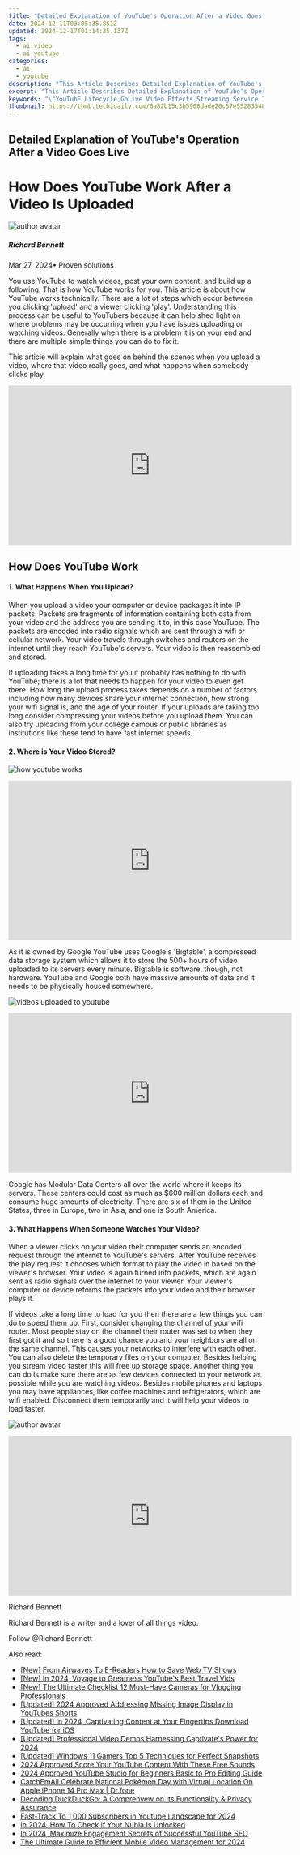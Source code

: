 ```yaml
---
title: "Detailed Explanation of YouTube's Operation After a Video Goes Live"
date: 2024-12-11T03:05:35.851Z
updated: 2024-12-17T01:14:35.137Z
tags:
  - ai video
  - ai youtube
categories:
  - ai
  - youtube
description: "This Article Describes Detailed Explanation of YouTube's Operation After a Video Goes Live"
excerpt: "This Article Describes Detailed Explanation of YouTube's Operation After a Video Goes Live"
keywords: "\"YouTubE Lifecycle,GoLive Video Effects,Streaming Service Info,Video Live Operation,YouTube Engagement Tips,Live Content Management,Platform Post-Upload Analysis\""
thumbnail: https://thmb.techidaily.com/6a82b15c3b5908dade20c57e5528354889aa2d43fb699583edd3d2db4662000a.jpg
---
```


## Detailed Explanation of YouTube's Operation After a Video Goes Live

# How Does YouTube Work After a Video Is Uploaded

![author avatar](https://images.wondershare.com/filmora/article-images/richard-bennett.jpg)

##### Richard Bennett

 Mar 27, 2024• Proven solutions

You use YouTube to watch videos, post your own content, and build up a following. That is how YouTube works for you. This article is about how YouTube works technically. There are a lot of steps which occur between you clicking 'upload' and a viewer clicking 'play'. Understanding this process can be useful to YouTubers because it can help shed light on where problems may be occurring when you have issues uploading or watching videos. Generally when there is a problem it is on your end and there are multiple simple things you can do to fix it.

This article will explain what goes on behind the scenes when you upload a video, where that video really goes, and what happens when somebody clicks play.

<!-- affiliate ads begin -->
<iframe width="560" height="315" src="https://www.youtube.com/embed/Iz2LYWd8EqI?si=G_3CqFRAmeVPczjj" title="YouTube video player" frameborder="0" allow="accelerometer; autoplay; clipboard-write; encrypted-media; gyroscope; picture-in-picture; web-share" referrerpolicy="strict-origin-when-cross-origin" allowfullscreen></iframe>
<!-- affiliate ads end -->

## How Does YouTube Work

#### 1\. What Happens When You Upload?

When you upload a video your computer or device packages it into IP packets. Packets are fragments of information containing both data from your video and the address you are sending it to, in this case YouTube. The packets are encoded into radio signals which are sent through a wifi or cellular network. Your video travels through switches and routers on the internet until they reach YouTube's servers. Your video is then reassembled and stored.

If uploading takes a long time for you it probably has nothing to do with YouTube; there is a lot that needs to happen for your video to even get there. How long the upload process takes depends on a number of factors including how many devices share your internet connection, how strong your wifi signal is, and the age of your router. If your uploads are taking too long consider compressing your videos before you upload them. You can also try uploading from your college campus or public libraries as institutions like these tend to have fast internet speeds.

#### 2\. Where is Your Video Stored?

![how youtube works](https://images.wondershare.com/filmora/article-images/how-youtube-works.JPG)

<!-- affiliate ads begin -->
<iframe width="560" height="315" src="https://www.youtube.com/embed/Lp78eFEGwVU?si=-4orJBLvJJrggCJ2" title="YouTube video player" frameborder="0" allow="accelerometer; autoplay; clipboard-write; encrypted-media; gyroscope; picture-in-picture; web-share" referrerpolicy="strict-origin-when-cross-origin" allowfullscreen></iframe>
<!-- affiliate ads end -->

As it is owned by Google YouTube uses Google's 'Bigtable', a compressed data storage system which allows it to store the 500+ hours of video uploaded to its servers every minute. Bigtable is software, though, not hardware. YouTube and Google both have massive amounts of data and it needs to be physically housed somewhere.

![videos uploaded to youtube](https://images.wondershare.com/filmora/article-images/videos-uploaded-to-youtube.jpg)

<!-- affiliate ads begin -->
<iframe width="560" height="315" src="https://www.youtube.com/embed/XIUatTFH0Zw?si=ZCtoBtIy18y2F5Vc" title="YouTube video player" frameborder="0" allow="accelerometer; autoplay; clipboard-write; encrypted-media; gyroscope; picture-in-picture; web-share" referrerpolicy="strict-origin-when-cross-origin" allowfullscreen></iframe>
<!-- affiliate ads end -->

Google has Modular Data Centers all over the world where it keeps its servers. These centers could cost as much as $600 million dollars each and consume huge amounts of electricity. There are six of them in the United States, three in Europe, two in Asia, and one is South America.

#### 3\. What Happens When Someone Watches Your Video?

When a viewer clicks on your video their computer sends an encoded request through the internet to YouTube's servers. After YouTube receives the play request it chooses which format to play the video in based on the viewer's browser. Your video is again turned into packets, which are again sent as radio signals over the internet to your viewer. Your viewer's computer or device reforms the packets into your video and their browser plays it.

If videos take a long time to load for you then there are a few things you can do to speed them up. First, consider changing the channel of your wifi router. Most people stay on the channel their router was set to when they first got it and so there is a good chance you and your neighbors are all on the same channel. This causes your networks to interfere with each other. You can also delete the temporary files on your computer. Besides helping you stream video faster this will free up storage space. Another thing you can do is make sure there are as few devices connected to your network as possible while you are watching videos. Besides mobile phones and laptops you may have appliances, like coffee machines and refrigerators, which are wifi enabled. Disconnect them temporarily and it will help your videos to load faster.

![author avatar](https://images.wondershare.com/filmora/article-images/richard-bennett.jpg)

<!-- affiliate ads begin -->
<iframe width="560" height="315" src="https://www.youtube.com/embed/aqeO4ed766s?si=AWtKHxP4hvQRd_lk" title="YouTube video player" frameborder="0" allow="accelerometer; autoplay; clipboard-write; encrypted-media; gyroscope; picture-in-picture; web-share" referrerpolicy="strict-origin-when-cross-origin" allowfullscreen></iframe>
<!-- affiliate ads end -->

Richard Bennett

Richard Bennett is a writer and a lover of all things video.

Follow @Richard Bennett

<ins class="adsbygoogle"
     style="display:block"
     data-ad-format="autorelaxed"
     data-ad-client="ca-pub-7571918770474297"
     data-ad-slot="1223367746"></ins>

<ins class="adsbygoogle"
     style="display:block"
     data-ad-client="ca-pub-7571918770474297"
     data-ad-slot="8358498916"
     data-ad-format="auto"
     data-full-width-responsive="true"></ins>

<span class="atpl-alsoreadstyle">Also read:</span>
<div><ul>
<li><a href="https://video-screen-grab.techidaily.com/new-from-airwaves-to-e-readers-how-to-save-web-tv-shows/"><u>[New] From Airwaves To E-Readers How to Save Web TV Shows</u></a></li>
<li><a href="https://youtube-webster.techidaily.com/n-2024-voyage-to-greatness-youtubes-best-travel-vids/"><u>[New] In 2024, Voyage to Greatness YouTube's Best Travel Vids</u></a></li>
<li><a href="https://youtube-webster.techidaily.com/he-ultimate-checklist-12-must-have-cameras-for-vlogging-professionals/"><u>[New] The Ultimate Checklist 12 Must-Have Cameras for Vlogging Professionals</u></a></li>
<li><a href="https://youtube-webster.techidaily.com/ed-2024-approved-addressing-missing-image-display-in-youtubes-shorts/"><u>[Updated] 2024 Approved Addressing Missing Image Display in YouTubes Shorts</u></a></li>
<li><a href="https://youtube-webster.techidaily.com/ed-in-2024-captivating-content-at-your-fingertips-download-youtube-for-ios/"><u>[Updated] In 2024, Captivating Content at Your Fingertips Download YouTube for iOS</u></a></li>
<li><a href="https://digital-screen-recording.techidaily.com/updated-professional-video-demos-harnessing-captivates-power-for-2024/"><u>[Updated] Professional Video Demos Harnessing Captivate's Power for 2024</u></a></li>
<li><a href="https://visual-screen-recording.techidaily.com/updated-windows-11-gamers-top-5-techniques-for-perfect-snapshots/"><u>[Updated] Windows 11 Gamers Top 5 Techniques for Perfect Snapshots</u></a></li>
<li><a href="https://youtube-webster.techidaily.com/approved-score-your-youtube-content-with-these-free-sounds/"><u>2024 Approved Score Your YouTube Content With These Free Sounds</u></a></li>
<li><a href="https://youtube-webster.techidaily.com/approved-youtube-studio-for-beginners-basic-to-pro-editing-guide/"><u>2024 Approved YouTube Studio for Beginners Basic to Pro Editing Guide</u></a></li>
<li><a href="https://ios-pokemon-go.techidaily.com/catchemall-celebrate-national-pokemon-day-with-virtual-location-on-apple-iphone-14-pro-max-drfone-by-drfone-virtual-ios/"><u>CatchEmAll Celebrate National Pokémon Day with Virtual Location On Apple iPhone 14 Pro Max | Dr.fone</u></a></li>
<li><a href="https://techtrends.techidaily.com/decoding-duckduckgo-a-comprehvew-on-its-functionality-and-privacy-assurance/"><u>Decoding DuckDuckGo: A Comprehvew on Its Functionality & Privacy Assurance</u></a></li>
<li><a href="https://youtube-web.techidaily.com/track-to-1000-subscribers-in-youtube-landscape-for-2024/"><u>Fast-Track To 1,000 Subscribers in Youtube Landscape for 2024</u></a></li>
<li><a href="https://sim-unlock.techidaily.com/in-2024-how-to-check-if-your-nubia-is-unlocked-by-drfone-android/"><u>In 2024, How To Check if Your Nubia Is Unlocked</u></a></li>
<li><a href="https://youtube-webster.techidaily.com/24-maximize-engagement-secrets-of-successful-youtube-seo/"><u>In 2024, Maximize Engagement Secrets of Successful YouTube SEO</u></a></li>
<li><a href="https://some-guidance.techidaily.com/the-ultimate-guide-to-efficient-mobile-video-management-for-2024/"><u>The Ultimate Guide to Efficient Mobile Video Management for 2024</u></a></li>
</ul></div>

